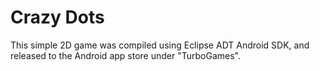 # Crazy Dots
This simple 2D game was compiled using Eclipse ADT Android SDK, and released to the Android app store under "TurboGames".
